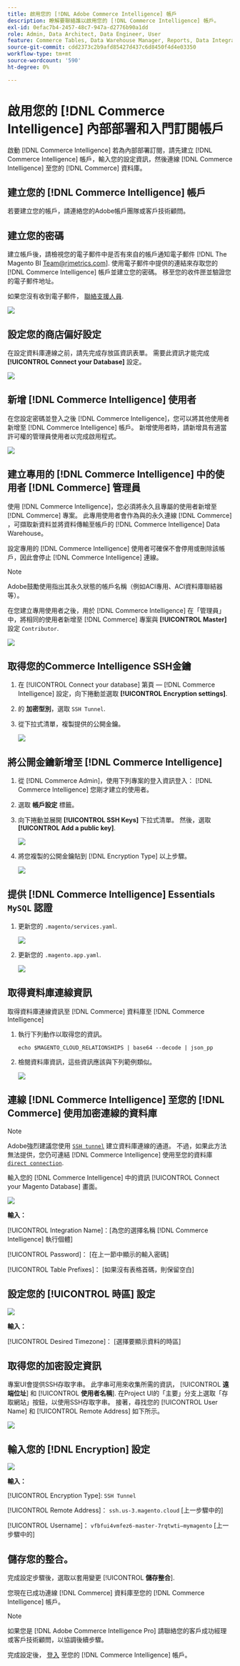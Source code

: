```yaml
---
title: 啟用您的 [!DNL Adobe Commerce Intelligence] 帳戶
description: 瞭解要聯絡誰以啟用您的 [!DNL Commerce Intelligence] 帳戶。
exl-id: 0efac7b4-2457-48c7-947a-d2776b90a1dd
role: Admin, Data Architect, Data Engineer, User
feature: Commerce Tables, Data Warehouse Manager, Reports, Data Integration
source-git-commit: cdd2373c2b9afd85427d437c6d8450f4d4e03350
workflow-type: tm+mt
source-wordcount: '590'
ht-degree: 0%

---
```


# 啟用您的 [!DNL Commerce Intelligence] 內部部署和入門訂閱帳戶

啟動 [!DNL Commerce Intelligence] 若為內部部署訂閱，請先建立 [!DNL Commerce Intelligence] 帳戶，輸入您的設定資訊，然後連線 [!DNL Commerce Intelligence] 至您的 [!DNL Commerce] 資料庫。 <!-- For information about activation in `Cloud Starter` projects, see [Activating your [!DNL Commerce Intelligence] Account for `Cloud Starter` Subscriptions](../getting-started/cloud-activation.md).-->

## 建立您的 [!DNL Commerce Intelligence] 帳戶

若要建立您的帳戶，請連絡您的Adobe帳戶團隊或客戶技術顧問。

## 建立您的密碼

建立帳戶後，請檢視您的電子郵件中是否有來自的帳戶通知電子郵件 [!DNL The Magento BI Team@rjmetrics.com]. 使用電子郵件中提供的連結來存取您的 [!DNL Commerce Intelligence] 帳戶並建立您的密碼。 移至您的收件匣並驗證您的電子郵件地址。

如果您沒有收到電子郵件， [聯絡支援人員](https://experienceleague.adobe.com/docs/commerce-knowledge-base/kb/troubleshooting/miscellaneous/mbi-service-policies.html?lang=en).

![](../assets/create-account-4.png)

## 設定您的商店偏好設定

在設定資料庫連線之前，請先完成存放區資訊表單。 需要此資訊才能完成 **[!UICONTROL Connect your Database]** 設定。

![](../assets/create-account-6.png)

## 新增 [!DNL Commerce Intelligence] 使用者

在您設定密碼並登入之後 [!DNL Commerce Intelligence]，您可以將其他使用者新增至 [!DNL Commerce Intelligence] 帳戶。 新增使用者時，請新增具有適當許可權的管理員使用者以完成啟用程式。

![](../assets/create-account-5.png)

## 建立專用的 [!DNL Commerce Intelligence] 中的使用者 [!DNL Commerce] 管理員

使用 [!DNL Commerce Intelligence]，您必須將永久且專屬的使用者新增至 [!DNL Commerce] 專案。 此專用使用者會作為與的永久連線 [!DNL Commerce] ，可擷取新資料並將資料傳輸至帳戶的 [!DNL Commerce Intelligence] Data Warehouse。

設定專用的 [!DNL Commerce Intelligence] 使用者可確保不會停用或刪除該帳戶，因此會停止 [!DNL Commerce Intelligence] 連線。


>[!NOTE]
>
>Adobe鼓勵使用指出其永久狀態的帳戶名稱（例如ACI專用、ACI資料庫聯結器等）。

在您建立專用使用者之後，用於 [!DNL Commerce Intelligence] 在「管理員」中，將相同的使用者新增至 [!DNL Commerce] 專案與 **[!UICONTROL Master]** 設定 `Contributor`.

![](../assets/commerce-add-user-settings.png)

## 取得您的Commerce Intelligence SSH金鑰

1. 在 [!UICONTROL Connect your database] 第頁 —  [!DNL Commerce Intelligence] 設定，向下捲動並選取 **[!UICONTROL Encryption settings]**.

1. 的 **加密型別**，選取 `SSH Tunnel`.

1. 從下拉式清單，複製提供的公開金鑰。

   ![](../assets/encryption-setting-new-account.png)

## 將公開金鑰新增至 [!DNL Commerce Intelligence]

1. 從 [!DNL Commerce Admin]，使用下列專案的登入資訊登入： [!DNL Commerce Intelligence] 您剛才建立的使用者。

1. 選取 **帳戶設定** 標籤。

1. 向下捲動並展開 **[!UICONTROL SSH Keys]** 下拉式清單。 然後，選取 **[!UICONTROL Add a public key]**.

   ![](../assets/add-public-key.png)

1. 將您複製的公開金鑰貼到 [!DNL Encryption Type] 以上步驟。

   ![](../assets/paste-public-key.png)

## 提供 [!DNL Commerce Intelligence] Essentials `MySQL` 認證

1. 更新您的 `.magento/services.yaml`.

   ![](../assets/update-magento-services-yaml.png)

1. 更新您的 `.magento.app.yaml`.

   ![](../assets/magento-app-yaml-relationships.png)

## 取得資料庫連線資訊

取得資料庫連線資訊至 [!DNL Commerce] 資料庫至 [!DNL Commerce Intelligence]

1. 執行下列動作以取得您的資訊。

   `echo $MAGENTO_CLOUD_RELATIONSHIPS | base64 --decode | json_pp`

1. 檢閱資料庫資訊，這些資訊應該與下列範例類似。

   ![](../assets/example-database-information.png)

## 連線 [!DNL Commerce Intelligence] 至您的 [!DNL Commerce] 使用加密連線的資料庫

>[!NOTE]
>
>Adobe強烈建議您使用 [`SSH tunnel`](../data-analyst/importing-data/integrations/mysql-via-ssh-tunnel.md) 建立資料庫連線的通道。 不過，如果此方法無法提供，您仍可連結 [!DNL Commerce Intelligence] 使用至您的資料庫 [`direct connection`](../data-analyst/importing-data/integrations/mysql-via-a-direct-connection.md).

輸入您的 [!DNL Commerce Intelligence] 中的資訊 [!UICONTROL Connect your Magento Database] 畫面。

![](../assets/connect-magento-db.png)

**輸入：**

[!UICONTROL Integration Name]：[為您的選擇名稱 [!DNL Commerce Intelligence] 執行個體]

[!UICONTROL Host]: `mbi.internal`

[!UICONTROL Port]: `3306`

[！UICONTROL使用者名稱]: `mbi`

[!UICONTROL Password]： [在上一節中顯示的輸入密碼]

[!UICONTROL Database Name]: `main`

[!UICONTROL Table Prefixes]： [如果沒有表格首碼，則保留空白]

## 設定您的 [!UICONTROL **時區**] 設定

![](../assets/time-zone-settings.png)

**輸入：**

[!UICONTROL Database Timezone]: `UTC`

[!UICONTROL Desired Timezone]： [選擇要顯示資料的時區]

## 取得您的加密設定資訊

專案UI會提供SSH存取字串。 此字串可用來收集所需的資訊， [!UICONTROL **遠端位址**] 和 [!UICONTROL **使用者名稱**]. 在Project UI的「主要」分支上選取「存取網站」按鈕，以使用SSH存取字串。 接著，尋找您的 [!UICONTROL User Name] 和 [!UICONTROL Remote Address] 如下所示。

![](../assets/master-branch-settings.png)

## 輸入您的 [!DNL Encryption] 設定

![](../assets/encryption-settings-2.png)

**輸入：**

[!UICONTROL Encryption Type]: `SSH Tunnel`

[!UICONTROL Remote Address]： `ssh.us-3.magento.cloud`  [上一步驟中的]

[!UICONTROL Username]： `vfbfui4vmfez6-master-7rqtwti—mymagento`  [上一步驟中的]

[!UICONTROL Port]: `22`

## 儲存您的整合。

完成設定步驟後，選取以套用變更 [!UICONTROL **儲存整合**].

您現在已成功連線 [!DNL Commerce] 資料庫至您的 [!DNL Commerce Intelligence] 帳戶。

>[!NOTE]
>
>如果您是 [!DNL Adobe Commerce Intelligence Pro] 請聯絡您的客戶成功經理或客戶技術顧問，以協調後續步驟。

完成設定後， [登入](../getting-started/sign-in.md) 至您的 [!DNL Commerce Intelligence] 帳戶。

<!---# Activate your [!DNL Commerce Intelligence] Account 

To activate [!DNL Commerce Intelligence] for on-premise or `Cloud Pro` subscriptions, [contact support](https://experienceleague.adobe.com/docs/commerce-knowledge-base/kb/troubleshooting/miscellaneous/mbi-service-policies.html).

>[!NOTE]
>
>Adobe no longer supports new `Cloud Starter` subscriptions.--->
